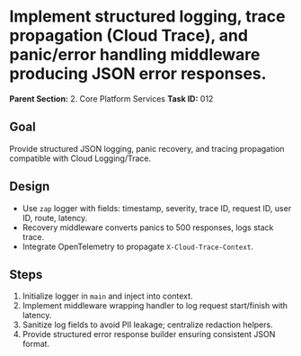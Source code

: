 # Implement structured logging, trace propagation (Cloud Trace), and panic/error handling middleware producing JSON error responses.

**Parent Section:** 2. Core Platform Services
**Task ID:** 012

## Goal
Provide structured JSON logging, panic recovery, and tracing propagation compatible with Cloud Logging/Trace.

## Design
- Use `zap` logger with fields: timestamp, severity, trace ID, request ID, user ID, route, latency.
- Recovery middleware converts panics to 500 responses, logs stack trace.
- Integrate OpenTelemetry to propagate `X-Cloud-Trace-Context`.

## Steps
1. Initialize logger in `main` and inject into context.
2. Implement middleware wrapping handler to log request start/finish with latency.
3. Sanitize log fields to avoid PII leakage; centralize redaction helpers.
4. Provide structured error response builder ensuring consistent JSON format.
